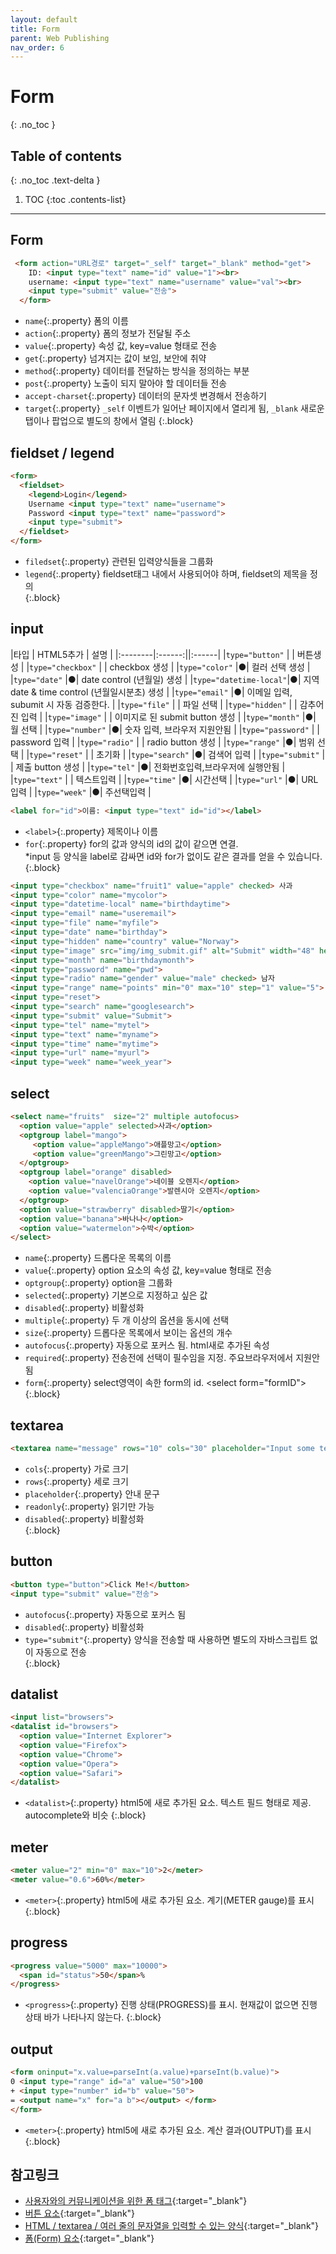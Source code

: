 ```yaml
---
layout: default
title: Form
parent: Web Publishing
nav_order: 6
---
```


# Form
{: .no_toc }

## Table of contents
{: .no_toc .text-delta }

1. TOC
{:toc .contents-list}

---

## Form 

```html
 <form action="URL경로" target="_self" target="_blank" method="get">
    ID: <input type="text" name="id" value="1"><br>
    username: <input type="text" name="username" value="val"><br>
    <input type="submit" value="전송">
  </form>
```
* `name`{:.property} 폼의 이름<br>
* `action`{:.property} 폼의 정보가 전달될 주소<br>
* `value`{:.property} 속성 값, key=value 형태로 전송<br>
* `get`{:.property} 넘겨지는 값이 보임, 보안에 취약<br>
* `method`{:.property} 데이터를 전달하는 방식을 정의하는 부분<br>
* `post`{:.property} 노출이 되지 말아야 할 데이터들 전송<br>
* `accept-charset`{:.property} 데이터의 문자셋 변경해서 전송하기<br>
* `target`{:.property} `_self` 이벤트가 일어난 페이지에서 열리게 됨,
                       `_blank` 새로운 탭이나 팝업으로 별도의 창에서 열림
{:.block}

## fieldset / legend
```html
<form>
  <fieldset>
    <legend>Login</legend>
    Username <input type="text" name="username">
    Password <input type="text" name="password">
    <input type="submit">  
  </fieldset>
</form>
```
* `filedset`{:.property} 관련된 입력양식들을 그룹화<br>
* `legend`{:.property} fieldset태그 내에서 사용되어야 하며, fieldset의 제목을 정의<br>
{:.block}


## input 


|타입     | HTML5추가   | 설명   |
|:--------|:------:||:------|
|`type="button"`        | | 버튼생성 |
|`type="checkbox"`      | | checkbox 생성 |
|`type="color"`         |●| 컬러 선택 생성 |
|`type="date"`          |●| date control (년월일) 생성 |
|`type="datetime-local"`|●| 지역 date & time control (년월일시분초) 생성 |
|`type="email"`         |●| 이메일 입력, subumit 시 자동 검증한다. |
|`type="file"`          | | 파일 선택  |
|`type="hidden"`        | | 감추어진 입력 |
|`type="image"`         | | 이미지로 된 submit button 생성 |
|`type="month"`         |●| 월 선택 |
|`type="number"`        |●| 숫자 입력, 브라우저 지원안됨 |
|`type="password"`      | | password 입력  |
|`type="radio"`         | | radio button 생성 |
|`type="range"`         |●| 범위 선택 |
|`type="reset"`         | | 초기화 |
|`type="search"`        |●| 검색어 입력 |
|`type="submit"`        | | 제출 button 생성 |
|`type="tel"`           |●| 전화번호입력,브라우저에 실행안됨 |
|`type="text"`          | | 텍스트입력 |
|`type="time"`          |●| 시간선택 |
|`type="url"`           |●| URL입력 |
|`type="week"`          |●| 주선택입력 |

```html
<label for="id">이름: <input type="text" id="id"></label>
```
* `<label>`{:.property} 제목이나 이름<br>
* `for`{:.property} for의 값과 양식의 id의 값이 같으면 연결. <br>
*input 등 양식을 label로 감싸면 id와 for가 없이도 같은 결과를 얻을 수 있습니다.
{:.block}

```html
<input type="checkbox" name="fruit1" value="apple" checked> 사과
<input type="color" name="mycolor">
<input type="datetime-local" name="birthdaytime">
<input type="email" name="useremail">
<input type="file" name="myfile">
<input type="date" name="birthday">
<input type="hidden" name="country" value="Norway">
<input type="image" src="img/img_submit.gif" alt="Submit" width="48" height="48">
<input type="month" name="birthdaymonth">
<input type="password" name="pwd">
<input type="radio" name="gender" value="male" checked> 남자
<input type="range" name="points" min="0" max="10" step="1" value="5">
<input type="reset">
<input type="search" name="googlesearch">
<input type="submit" value="Submit">
<input type="tel" name="mytel">
<input type="text" name="myname">
<input type="time" name="mytime">
<input type="url" name="myurl">
<input type="week" name="week_year">
```



## select 

```html
<select name="fruits"  size="2" multiple autofocus>
  <option value="apple" selected>사과</option>
  <optgroup label="mango">
     <option value="appleMango">애플망고</option>
     <option value="greenMango">그린망고</option>
  </optgroup>
  <optgroup label="orange" disabled>
    <option value="navelOrange">네이블 오렌지</option>
    <option value="valenciaOrange">발렌시아 오렌지</option>
  </optgroup>
  <option value="strawberry" disabled>딸기</option>
  <option value="banana">바나나</option>
  <option value="watermelon">수박</option>
</select>
```
* `name`{:.property} 드롭다운 목록의 이름<br>
* `value`{:.property} option 요소의 속성 값, key=value 형태로 전송<br>
* `optgroup`{:.property} option을 그룹화<br>
* `selected`{:.property} 기본으로 지정하고 싶은 값<br>
* `disabled`{:.property} 비활성화<br>
* `multiple`{:.property} 두 개 이상의 옵션을 동시에 선택<br>
* `size`{:.property} 드롭다운 목록에서 보이는 옵션의 개수<br>
* `autofocus`{:.property} 자동으로 포커스 됨. html새로 추가된 속성<br>
* `required`{:.property} 전송전에 선택이 필수임을 지정. 주요브라우저에서 지원안됨<br>
* `form`{:.property} select영역이 속한 form의 id. &lt;select form="formID"&gt;
{:.block}

## textarea 

```html
<textarea name="message" rows="10" cols="30" placeholder="Input some text">Write something here</textarea>
```
* `cols`{:.property} 가로 크기<br>
* `rows`{:.property} 세로 크기<br>
* `placeholder`{:.property} 안내 문구<br>
* `readonly`{:.property} 읽기만 가능<br>
* `disabled`{:.property} 비활성화<br>
{:.block}

## button

```html
<button type="button">Click Me!</button>
<input type="submit" value="전송">
```
* `autofocus`{:.property} 자동으로 포커스 됨<br>
* `disabled`{:.property} 비활성화<br>
* `type="submit"`{:.property} 양식을 전송할 때 사용하면 별도의 자바스크립트 없이 자동으로 전송<br>
{:.block}


## datalist
```html
<input list="browsers"> 
<datalist id="browsers"> 
  <option value="Internet Explorer"> 
  <option value="Firefox"> 
  <option value="Chrome"> 
  <option value="Opera"> 
  <option value="Safari"> 
</datalist>
```
* `<datalist>`{:.property}  html5에 새로 추가된 요소. 텍스트 필드 형태로 제공. autocomplete와 비슷
{:.block}

## meter 
```html
<meter value="2" min="0" max="10">2</meter>
<meter value="0.6">60%</meter>
```
* `<meter>`{:.property}  html5에 새로 추가된 요소. 계기(METER gauge)를 표시
{:.block}

## progress

```html
<progress value="5000" max="10000"> 
  <span id="status">50</span>% 
</progress>
```
* `<progress>`{:.property}  진행 상태(PROGRESS)를 표시. 현재값이 없으면 진행 상태 바가 나타나지 않는다.
{:.block}

## output
```html
<form oninput="x.value=parseInt(a.value)+parseInt(b.value)">
0 <input type="range" id="a" value="50">100 
+ <input type="number" id="b" value="50"> 
= <output name="x" for="a b"></output> </form>
</form>
```
* `<meter>`{:.property}  html5에 새로 추가된 요소. 계산 결과(OUTPUT)를 표시
{:.block}



## 참고링크
- [사용자와의 커뮤니케이션을 위한 폼 태그](https://poiemaweb.com/html5-tag-forms){:target="_blank"}
- [버튼 요소](https://developer.mozilla.org/ko/docs/Web/HTML/Element/button){:target="_blank"}
- [HTML / textarea / 여러 줄의 문자열을 입력할 수 있는 양식](https://www.codingfactory.net/11611){:target="_blank"}
- [폼(Form) 요소](https://webdir.tistory.com/320){:target="_blank"}